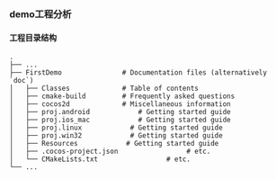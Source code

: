 ### demo工程分析

#### 工程目录结构
    .
    ├── ...
    ├── FirstDemo               # Documentation files (alternatively `doc`)
    │   ├── Classes             # Table of contents
    │   ├── cmake-build         # Frequently asked questions
    │   ├── cocos2d             # Miscellaneous information
    │   ├── proj.android            # Getting started guide
    │   ├── proj.ios_mac            # Getting started guide
    │   ├── proj.linux            # Getting started guide
    │   ├── proj.win32            # Getting started guide
    │   ├── Resources            # Getting started guide
    │   ├── .cocos-project.json                 # etc.
    │   └── CMakeLists.txt                 # etc.
    └── ...